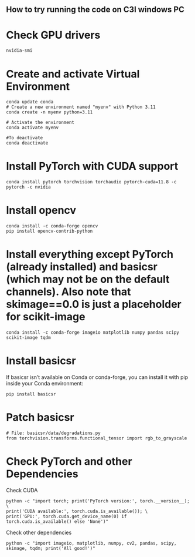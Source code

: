 ## How to try running the code on C3I windows PC

# Check GPU drivers
```
nvidia-smi
```

# Create and activate Virtual Environment
```
conda update conda
# Create a new environment named "myenv" with Python 3.11
conda create -n myenv python=3.11

# Activate the environment
conda activate myenv

#To deactivate
conda deactivate
```

# Install PyTorch with CUDA support
```
conda install pytorch torchvision torchaudio pytorch-cuda=11.8 -c pytorch -c nvidia
```

# Install opencv
```
conda install -c conda-forge opencv
pip install opencv-contrib-python
```

# Install everything except PyTorch (already installed) and basicsr (which may not be on the default channels). Also note that skimage==0.0 is just a placeholder for scikit-image
```
conda install -c conda-forge imageio matplotlib numpy pandas scipy scikit-image tqdm

```

# Install basicsr
If basicsr isn’t available on Conda or conda-forge, you can install it with pip inside your Conda environment:
```
pip install basicsr
```

# Patch basicsr
```
# File: basicsr/data/degradations.py
from torchvision.transforms.functional_tensor import rgb_to_grayscale
```


# Check PyTorch and other Dependencies

Check CUDA
```
python -c "import torch; print('PyTorch version:', torch.__version__); \
print('CUDA available:', torch.cuda.is_available()); \
print('GPU:', torch.cuda.get_device_name(0) if torch.cuda.is_available() else 'None')"
```

Check other dependencies
```
python -c "import imageio, matplotlib, numpy, cv2, pandas, scipy, skimage, tqdm; print('All good!')"
```

